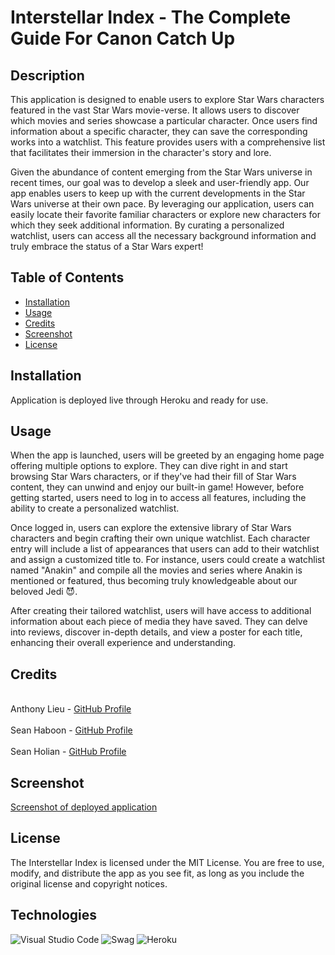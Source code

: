 # Interstellar Index - The Complete Guide For Canon Catch Up

## Description

This application is designed to enable users to explore Star Wars characters featured in the vast Star Wars movie-verse. It allows users to discover which movies and series showcase a particular character. Once users find information about a specific character, they can save the corresponding works into a watchlist. This feature provides users with a comprehensive list that facilitates their immersion in the character's story and lore.

Given the abundance of content emerging from the Star Wars universe in recent times, our goal was to develop a sleek and user-friendly app. Our app enables users to keep up with the current developments in the Star Wars universe at their own pace. By leveraging our application, users can easily locate their favorite familiar characters or explore new characters for which they seek additional information. By curating a personalized watchlist, users can access all the necessary background information and truly embrace the status of a Star Wars expert!

## Table of Contents
- [Installation](#installation)
- [Usage](#usage)
- [Credits](#credits)
- [Screenshot](#screenshot)
- [License](#license)

## Installation
Application is deployed live through Heroku and ready for use.

## Usage
When the app is launched, users will be greeted by an engaging home page offering multiple options to explore. They can dive right in and start browsing Star Wars characters, or if they've had their fill of Star Wars content, they can unwind and enjoy our built-in game! However, before getting started, users need to log in to access all features, including the ability to create a personalized watchlist.

Once logged in, users can explore the extensive library of Star Wars characters and begin crafting their own unique watchlist. Each character entry will include a list of appearances that users can add to their watchlist and assign a customized title to. For instance, users could create a watchlist named "Anakin" and compile all the movies and series where Anakin is mentioned or featured, thus becoming truly knowledgeable about our beloved Jedi 😈.

After creating their tailored watchlist, users will have access to additional information about each piece of media they have saved. They can delve into reviews, discover in-depth details, and view a poster for each title, enhancing their overall experience and understanding.

## Credits
<br>Anthony Lieu - [GitHub Profile](https://github.com/anthonylieu)</br>
<br>Sean Haboon - [GitHub Profile](https://github.com/shaboon)</br>
<br>Sean Holian - [GitHub Profile](https://github.com/seannoway)</br>

## Screenshot
[Screenshot of deployed application](./client/public/interstellar-index.herokuapp.com_.png)


## License
The Interstellar Index is licensed under the MIT License. You are free to use, modify, and distribute the app as you see fit, as long as you include the original license and copyright notices.

## Technologies
![Visual Studio Code](https://img.shields.io/badge/Visual%20Studio%20Code-0078d7.svg?style=for-the-badge&logo=visual-studio-code&logoColor=white)
![Swag](http://ForTheBadge.com/images/badges/built-with-swag.svg)
![Heroku](https://img.shields.io/badge/Heroku-430098?style=for-the-badge&logo=heroku&logoColor=white)




